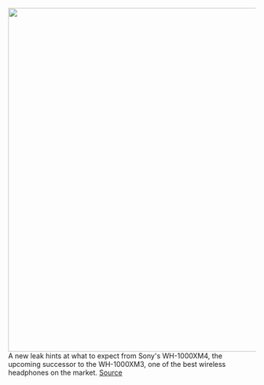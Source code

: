 <img src='https://cdn.vox-cdn.com/uploads/chorus_asset/file/11490453/a-01.0.png' width='700px' /><br/>
A new leak hints at what to expect from Sony's WH-1000XM4, the upcoming successor to the WH-1000XM3, one of the best wireless headphones on the market.
<a href='https://www.theverge.com/circuitbreaker/2020/5/22/21267750/sony-wh-1000xm4-photos-bluetooth-pairing-more-than-one-device'> Source <a/>